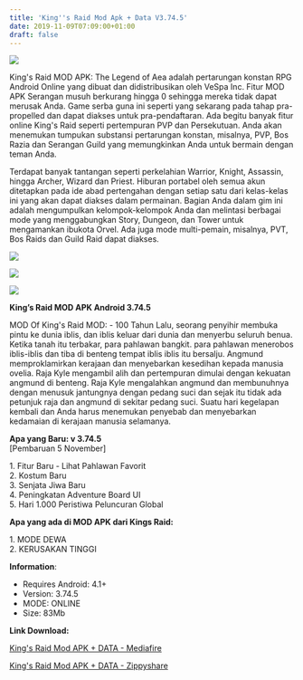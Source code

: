 ```yaml
---
title: 'King''s Raid Mod Apk + Data V3.74.5'
date: 2019-11-09T07:09:00+01:00
draft: false
---
```


[![](https://1.bp.blogspot.com/-QWIWcng0ktY/XcZV9psoWZI/AAAAAAAAAyM/q4lHPBJHgCcgDdnvRzgcy6QZBoq-VvrJACLcBGAsYHQ/s320/1_kings_raid-picsay.jpg)](https://1.bp.blogspot.com/-QWIWcng0ktY/XcZV9psoWZI/AAAAAAAAAyM/q4lHPBJHgCcgDdnvRzgcy6QZBoq-VvrJACLcBGAsYHQ/s1600/1_kings_raid-picsay.jpg)

  
King's Raid MOD APK: The Legend of Aea adalah pertarungan konstan RPG Android Online yang dibuat dan didistribusikan oleh VeSpa Inc. Fitur MOD APK Serangan musuh berkurang hingga 0 sehingga mereka tidak dapat merusak Anda. Game serba guna ini seperti yang sekarang pada tahap pra-propelled dan dapat diakses untuk pra-pendaftaran. Ada begitu banyak fitur online King's Raid seperti pertempuran PVP dan Persekutuan. Anda akan menemukan tumpukan substansi pertarungan konstan, misalnya, PVP, Bos Razia dan Serangan Guild yang memungkinkan Anda untuk bermain dengan teman Anda.  
  
Terdapat banyak tantangan seperti perkelahian Warrior, Knight, Assassin, hingga Archer, Wizard dan Priest. Hiburan portabel oleh semua akun ditetapkan pada ide abad pertengahan dengan setiap satu dari kelas-kelas ini yang akan dapat diakses dalam permainan. Bagian Anda dalam gim ini adalah mengumpulkan kelompok-kelompok Anda dan melintasi berbagai mode yang menggabungkan Story, Dungeon, dan Tower untuk mengamankan ibukota Orvel. Ada juga mode multi-pemain, misalnya, PVT, Bos Raids dan Guild Raid dapat diakses.  
  

[![](https://1.bp.blogspot.com/-gmY-gvZ9Y9A/XcZX-uB0SWI/AAAAAAAAAyY/-GTLfv4HAYMtbe5G-mXZ_fTTqmtVkz-FQCLcBGAsYHQ/s320/kings-raid-mod-apk-android.jpg)](https://1.bp.blogspot.com/-gmY-gvZ9Y9A/XcZX-uB0SWI/AAAAAAAAAyY/-GTLfv4HAYMtbe5G-mXZ_fTTqmtVkz-FQCLcBGAsYHQ/s1600/kings-raid-mod-apk-android.jpg)

  

[![](https://1.bp.blogspot.com/-dzxI5tuINfQ/XcZYBjp1S7I/AAAAAAAAAyc/I-cOJd-sIVAOCDZNfY_27zqalG6B1Y2_QCLcBGAsYHQ/s320/kings-raid-gameplay-apk.jpg)](https://1.bp.blogspot.com/-dzxI5tuINfQ/XcZYBjp1S7I/AAAAAAAAAyc/I-cOJd-sIVAOCDZNfY_27zqalG6B1Y2_QCLcBGAsYHQ/s1600/kings-raid-gameplay-apk.jpg)

  

[![](https://1.bp.blogspot.com/-FSD1XVARdvw/XcZYF5VZDNI/AAAAAAAAAyg/CxoRmlpgWWg8T0ehrtR2BcJjl8aVwXx6ACLcBGAsYHQ/s320/kings-raid-apk-android.jpg)](https://1.bp.blogspot.com/-FSD1XVARdvw/XcZYF5VZDNI/AAAAAAAAAyg/CxoRmlpgWWg8T0ehrtR2BcJjl8aVwXx6ACLcBGAsYHQ/s1600/kings-raid-apk-android.jpg)

  
**King’s Raid MOD APK Android 3.74.5**  
  
MOD Of King's Raid MOD: - 100 Tahun Lalu, seorang penyihir membuka pintu ke dunia iblis, dan iblis keluar dari dunia dan menyerbu seluruh benua. Ketika tanah itu terbakar, para pahlawan bangkit. para pahlawan menerobos iblis-iblis dan tiba di benteng tempat iblis iblis itu bersalju. Angmund memproklamirkan kerajaan dan menyebarkan kesedihan kepada manusia ovelia. Raja Kyle mengambil alih dan pertempuran dimulai dengan kekuatan angmund di benteng. Raja Kyle mengalahkan angmund dan membunuhnya dengan menusuk jantungnya dengan pedang suci dan sejak itu tidak ada petunjuk raja dan angmund di sekitar pedang suci. Suatu hari kegelapan kembali dan Anda harus menemukan penyebab dan menyebarkan kedamaian di kerajaan manusia selamanya.  
  
**Apa yang Baru: v 3.74.5**  
\[Pembaruan 5 November\]  
  
1\. Fitur Baru - Lihat Pahlawan Favorit  
2\. Kostum Baru  
3\. Senjata Jiwa Baru  
4\. Peningkatan Adventure Board UI  
5\. Hari 1.000 Peristiwa Peluncuran Global  
  
**Apa yang ada di MOD APK dari Kings Raid:**  
  
1\. MODE DEWA  
2\. KERUSAKAN TINGGI  
  
**Information**:  
  

*   Requires Android: 4.1+
*   Version: 3.74.5
*   MODE: ONLINE
*   Size: 83Mb

**Link Download:**

  

[King's Raid Mod APK + DATA - Mediafire](https://www.mediafire.com/file/a3alfoz9i58mbjq/KING%27S-RAID-MOD-APK-3.74.5.apk/file)

  

[King's Raid Mod APK + DATA - Zippyshare](https://www31.zippyshare.com/v/jwjd4w3b/file.html)